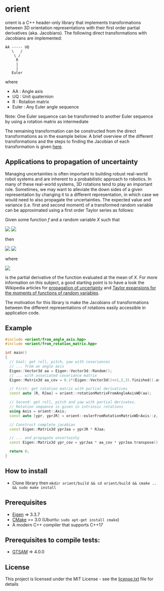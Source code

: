 # orient

orient is a C++ header-only library that implements transformations between 3D orientation representations with their first order partial derivatives (aka. Jacobians). The following direct transformations with Jacobians are implemented:
```
AA ----- UQ
   \   /
    \ /
     R
     |
     |
   Euler
```

where
 * AA : Angle axis
 * UQ : Unit quaternion
 * R : Rotation matrix
 * Euler : Any Euler angle sequence

Note: One Euler sequence can be transformed to another Euler sequence by using
a rotation matrix as intermediate 

The remaining transformation can be constructed from the direct transformations as in the example below.
A brief overview of the different transformations and the steps to finding the Jacobian of each
transformation is given
<a href="https://github.com/Eskilade/orient/blob/master/documentation/conversion_formulas.pdf" target="_blank">here</a>.

## Applications to propagation of uncertainty

Managing uncertainties is often important to building robust real-world robot
systems and are inherent to a probabilistic approach to robotics. In many of
these real-world systems, 3D rotations tend to play an important role.
Sometimes, we may want to alleviate the down sides of a given representation by
changing it to a different representation, in which case we would need to also
propagate the uncertainties. The expected value and variance (i.e. first and
second moment) of a transformed random variable can be approximated using a first
order Taylor series as follows:

Given some function _f_ and a random variable _X_ such that

  <img src="https://render.githubusercontent.com/render/math?math=E[X]=\mu_X">
  <img src="https://render.githubusercontent.com/render/math?math=Var(X)=\Sigma_X">

then

<img src="https://render.githubusercontent.com/render/math?math=E[f(X)]\approx f(\mu_X)">
<img src="https://render.githubusercontent.com/render/math?math=Var(f(X))\approx J\, \Sigma_X \, J^T">

where

<img src="https://render.githubusercontent.com/render/math?math=J=\left. \frac{\partial f(X)}{\partial X}\right|_{X=\mu_X}"> 

is the partial derivative of the function evaluated at the mean of _X_. For
more information on this subject, a good starting point is to have a look the
Wikipedia articles for
<a href="https://en.wikipedia.org/wiki/Propagation_of_uncertainty" target="_blank">propagation of uncertainty</a> and 
<a href="https://en.wikipedia.org/wiki/Taylor_expansions_for_the_moments_of_functions_of_random_variables" target="_blank">Taylor expansions for the moments of functions of random variables</a>.

The motivation for this library is make the Jacobians of transformations
between the different representations of rotations easily accessible in
application code.

## Example

```cpp
#include <orient/from_angle_axis.hpp>
#include <orient/from_rotation_matrix.hpp>

int main()
{
  // Goal: get roll, pitch, yaw with covariances
  // ... from an angle axis
  Eigen::Vector3d aa = Eigen::Vector3d::Random();
  // ... with associated covariance matrix
  Eigen::Matrix3d aa_cov = 0.1*(Eigen::Vector3d()<<1,2,3).finished().asDiagonal(); 

  // First: get rotation matrix with partial derivatives
  const auto [R, RJaa] = orient::rotationMatrixFromAngleAxisWD(aa);

  // Second: get roll, pitch and yaw with partial derivates.
  // Rotation sequence is given in intrinsic rotations
  using Axis = orient::Axis;
  const auto [ypr, yprJR] = orient::eulerFromRotationMatrixWD<Axis::z, Axis::y, Axis::x>(R);

  // Construct complete jacobian 
  const Eigen::Matrix3d yprJaa = yprJR * RJaa;

  // ... and propagate uncertainty
  const Eigen::Matrix3d ypr_cov = yprJaa * aa_cov * yprJaa.transpose();

  return 0;
}
```
## How to install
 * Clone library then `mkdir orient/build && cd orient/build && cmake .. && sudo make install`

## Prerequisites

- [Eigen](http://eigen.tuxfamily.org/) => 3.3.7
- [CMake](http://www.cmake.org/cmake/resources/software.html) >= 3.0 (Ubuntu: `sudo apt-get install cmake`)
 - A modern C++ compiler that supports C++17

## Prerequisites to compile tests:
- [GTSAM](https://gtsam.org/get_started/) => 4.0.0


## License

This project is licensed under the MIT License - see the [license.txt](license.txt) file for details

